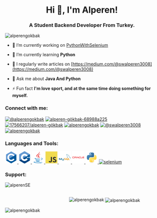 <h1 align="center">Hi 👋, I'm Alperen!</h1>
<h3 align="center">A Student Backend Developer From Turkey.</h3>

<p align="left"> <img src="https://komarev.com/ghpvc/?username=alperengokbak&label=Profile%20views&color=0e75b6&style=flat" alt="alperengokbak" /> </p>

- 🔭 I’m currently working on [PythonWithSelenium](https://github.com/alperengokbak/PythonWithSelenium)

- 🌱 I’m currently learning **Python**

- 📝 I regularly write articles on [https://medium.com/@swalperen3008](https://medium.com/@swalperen3008)

- 💬 Ask me about **Java And Python**

- ⚡ Fun fact **I'm love sport, and at the same time doing something for myself.**

<h3 align="left">Connect with me:</h3>
<p align="left">
<a href="https://dev.to/@alperengokbak" target="blank"><img align="center" src="https://raw.githubusercontent.com/rahuldkjain/github-profile-readme-generator/master/src/images/icons/Social/devto.svg" alt="@alperengokbak" height="30" width="40" /></a>
<a href="https://linkedin.com/in/alperen-gökbak-68988a225" target="blank"><img align="center" src="https://raw.githubusercontent.com/rahuldkjain/github-profile-readme-generator/master/src/images/icons/Social/linked-in-alt.svg" alt="alperen-gökbak-68988a225" height="30" width="40" /></a>
<a href="https://stackoverflow.com/users/17566207/alperen-gökbak" target="blank"><img align="center" src="https://raw.githubusercontent.com/rahuldkjain/github-profile-readme-generator/master/src/images/icons/Social/stack-overflow.svg" alt="17566207/alperen-gökbak" height="30" width="40" /></a>
<a href="https://instagram.com/alperengokbak" target="blank"><img align="center" src="https://raw.githubusercontent.com/rahuldkjain/github-profile-readme-generator/master/src/images/icons/Social/instagram.svg" alt="alperengokbak" height="30" width="40" /></a>
<a href="https://medium.com/@swalperen3008" target="blank"><img align="center" src="https://raw.githubusercontent.com/rahuldkjain/github-profile-readme-generator/master/src/images/icons/Social/medium.svg" alt="@swalperen3008" height="30" width="40" /></a>
<a href="https://www.hackerrank.com/alperengokbak" target="blank"><img align="center" src="https://raw.githubusercontent.com/rahuldkjain/github-profile-readme-generator/master/src/images/icons/Social/hackerrank.svg" alt="alperengokbak" height="30" width="40" /></a>
</p>

<h3 align="left">Languages and Tools:</h3>
<p align="left"> <a href="https://www.cprogramming.com/" target="_blank" rel="noreferrer"> <img src="https://raw.githubusercontent.com/devicons/devicon/master/icons/c/c-original.svg" alt="c" width="40" height="40"/> </a> <a href="https://www.w3schools.com/cpp/" target="_blank" rel="noreferrer"> <img src="https://raw.githubusercontent.com/devicons/devicon/master/icons/cplusplus/cplusplus-original.svg" alt="cplusplus" width="40" height="40"/> </a> <a href="https://www.java.com" target="_blank" rel="noreferrer"> <img src="https://raw.githubusercontent.com/devicons/devicon/master/icons/java/java-original.svg" alt="java" width="40" height="40"/> </a> <a href="https://developer.mozilla.org/en-US/docs/Web/JavaScript" target="_blank" rel="noreferrer"> <img src="https://raw.githubusercontent.com/devicons/devicon/master/icons/javascript/javascript-original.svg" alt="javascript" width="40" height="40"/> </a> <a href="https://www.mysql.com/" target="_blank" rel="noreferrer"> <img src="https://raw.githubusercontent.com/devicons/devicon/master/icons/mysql/mysql-original-wordmark.svg" alt="mysql" width="40" height="40"/> </a> <a href="https://www.oracle.com/" target="_blank" rel="noreferrer"> <img src="https://raw.githubusercontent.com/devicons/devicon/master/icons/oracle/oracle-original.svg" alt="oracle" width="40" height="40"/> </a> <a href="https://www.python.org" target="_blank" rel="noreferrer"> <img src="https://raw.githubusercontent.com/devicons/devicon/master/icons/python/python-original.svg" alt="python" width="40" height="40"/> </a> <a href="https://www.selenium.dev" target="_blank" rel="noreferrer"> <img src="https://raw.githubusercontent.com/detain/svg-logos/780f25886640cef088af994181646db2f6b1a3f8/svg/selenium-logo.svg" alt="selenium" width="40" height="40"/> </a> </p>

<h3 align="left">Support:</h3>
<p><a href="https://www.buymeacoffee.com/alperenSE"> <img align="left" src="https://cdn.buymeacoffee.com/buttons/v2/default-yellow.png" height="50" width="210" alt="alperenSE" /></a></p><br><br>

<p><img align="left" src="https://github-readme-stats.vercel.app/api/top-langs?username=alperengokbak&show_icons=true&locale=en&layout=compact" alt="alperengokbak" /></p>

<p>&nbsp;<img align="center" src="https://github-readme-stats.vercel.app/api?username=alperengokbak&show_icons=true&locale=en" alt="alperengokbak" /></p>

<p><img align="center" src="https://github-readme-streak-stats.herokuapp.com/?user=alperengokbak&" alt="alperengokbak" /></p>
